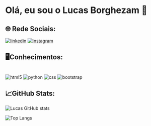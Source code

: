 # Olá, eu sou o Lucas Borghezam 🙋

## 🌐 Rede Sociais:
[![linkedin](https://img.shields.io/badge/LinkedIn-0077B5?style=for-the-badge&logo=linkedin&logoColor=white)](https://www.linkedin.com/in/lucas-alexandre-borghezam-050420310/)
[![instagram](https://img.shields.io/badge/Instagram-E4405F?style=for-the-badge&logo=instagram&logoColor=white)](https://www.instagram.com/_.borghezam_/)


## 🖥️Conhecimentos:
<div style="display: inline-block"><br/>
    <img align="center" alt="html5" src="https://img.shields.io/badge/HTML5-E34F26?style=for-the-badge&logo=html5&logoColor=white">
</div>
<div style="display: inline-block"><br/>
    <img align="center" alt="python" src="https://img.shields.io/badge/Python-3776AB?style=for-the-badge&logo=python&logoColor=white">
</div>
<div style="display: inline-block"><br/>
    <img align="center" alt="css" src="https://img.shields.io/badge/CSS-239120?&style=for-the-badge&logo=css3&logoColor=white">
</div>
<div style="display: inline-block"><br/>
    <img align="center" alt="bootstrap" src="https://img.shields.io/badge/Bootstrap-563D7C?style=for-the-badge&logo=bootstrap&logoColor=white">
</div>

## 📈GitHub Stats:
![Lucas GitHub stats](https://github-readme-stats.vercel.app/api?username=Lucasborghezam&show_icons=true&theme=synthwave)

![Top Langs](https://github-readme-stats.vercel.app/api/top-langs/?username=Lucasborghezam&size_weight=0.5&count_weight=0.5&theme=synthwave)







